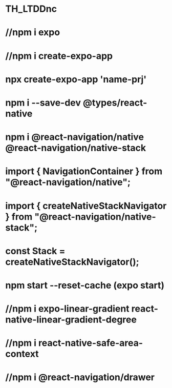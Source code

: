 # TH_LTDDnc
# //npm i expo
# //npm i create-expo-app

# npx create-expo-app 'name-prj'
# npm i --save-dev @types/react-native
# npm i @react-navigation/native @react-navigation/native-stack
# import { NavigationContainer } from "@react-navigation/native";
# import { createNativeStackNavigator } from "@react-navigation/native-stack";
# const Stack = createNativeStackNavigator();
# npm start --reset-cache (expo start)

# //npm i expo-linear-gradient react-native-linear-gradient-degree
# //npm i react-native-safe-area-context
# //npm i @react-navigation/drawer

